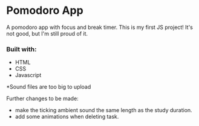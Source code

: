 # Pomodoro App
A pomodoro app with focus and break timer. This is my first JS project! It's not good, but I'm still proud of it.

### Built with:
- HTML
- CSS
- Javascript

*Sound files are too big to upload

Further changes to be made:
- make the ticking ambient sound the same length as the study duration.
- add some animations when deleting task.



